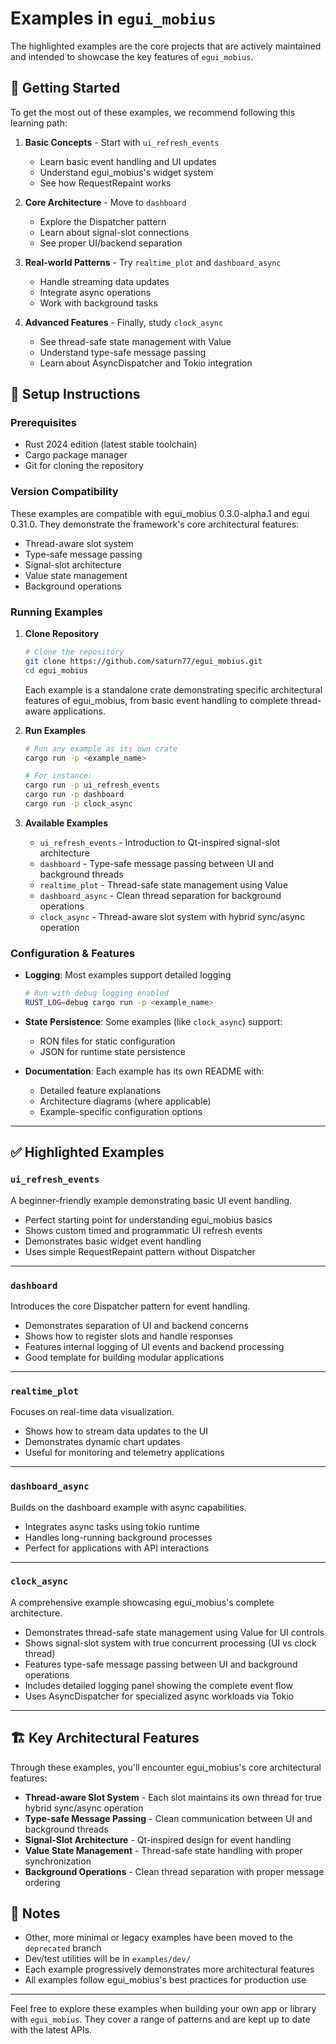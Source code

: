 # Examples in `egui_mobius`

The highlighted examples are the core projects that are actively maintained and intended to showcase the key features of `egui_mobius`.

## 🚀 Getting Started

To get the most out of these examples, we recommend following this learning path:

1. **Basic Concepts** - Start with `ui_refresh_events`
   - Learn basic event handling and UI updates
   - Understand egui_mobius's widget system
   - See how RequestRepaint works

2. **Core Architecture** - Move to `dashboard`
   - Explore the Dispatcher pattern
   - Learn about signal-slot connections
   - See proper UI/backend separation

3. **Real-world Patterns** - Try `realtime_plot` and `dashboard_async`
   - Handle streaming data updates
   - Integrate async operations
   - Work with background tasks

4. **Advanced Features** - Finally, study `clock_async`
   - See thread-safe state management with Value<T>
   - Understand type-safe message passing
   - Learn about AsyncDispatcher and Tokio integration

## 🔧 Setup Instructions

### Prerequisites
- Rust 2024 edition (latest stable toolchain)
- Cargo package manager
- Git for cloning the repository

### Version Compatibility

These examples are compatible with egui_mobius 0.3.0-alpha.1 and egui 0.31.0. They demonstrate the framework's core architectural features:
- Thread-aware slot system
- Type-safe message passing
- Signal-slot architecture
- Value<T> state management
- Background operations

### Running Examples

1. **Clone Repository**
   ```bash
   # Clone the repository
   git clone https://github.com/saturn77/egui_mobius.git
   cd egui_mobius
   ```
   
   Each example is a standalone crate demonstrating specific architectural features of egui_mobius, from basic event handling to complete thread-aware applications.

2. **Run Examples**
   ```bash
   # Run any example as its own crate
   cargo run -p <example_name>
   
   # For instance:
   cargo run -p ui_refresh_events
   cargo run -p dashboard
   cargo run -p clock_async
   ```

3. **Available Examples**
   - `ui_refresh_events` - Introduction to Qt-inspired signal-slot architecture
   - `dashboard` - Type-safe message passing between UI and background threads
   - `realtime_plot` - Thread-safe state management using Value<T>
   - `dashboard_async` - Clean thread separation for background operations
   - `clock_async` - Thread-aware slot system with hybrid sync/async operation

### Configuration & Features

- **Logging**: Most examples support detailed logging
  ```bash
  # Run with debug logging enabled
  RUST_LOG=debug cargo run -p <example_name>
  ```

- **State Persistence**: Some examples (like `clock_async`) support:
  - RON files for static configuration
  - JSON for runtime state persistence

- **Documentation**: Each example has its own README with:
  - Detailed feature explanations
  - Architecture diagrams (where applicable)
  - Example-specific configuration options

---

## ✅ Highlighted Examples

### `ui_refresh_events`
A beginner-friendly example demonstrating basic UI event handling.

- Perfect starting point for understanding egui_mobius basics
- Shows custom timed and programmatic UI refresh events
- Demonstrates basic widget event handling
- Uses simple RequestRepaint pattern without Dispatcher

---

### `dashboard`
Introduces the core Dispatcher pattern for event handling.

- Demonstrates separation of UI and backend concerns
- Shows how to register slots and handle responses
- Features internal logging of UI events and backend processing
- Good template for building modular applications

---

### `realtime_plot`
Focuses on real-time data visualization.

- Shows how to stream data updates to the UI
- Demonstrates dynamic chart updates
- Useful for monitoring and telemetry applications

---

### `dashboard_async`
Builds on the dashboard example with async capabilities.

- Integrates async tasks using tokio runtime
- Handles long-running background processes
- Perfect for applications with API interactions

---

### `clock_async`
A comprehensive example showcasing egui_mobius's complete architecture.

- Demonstrates thread-safe state management using Value<T> for UI controls
- Shows signal-slot system with true concurrent processing (UI vs clock thread)
- Features type-safe message passing between UI and background operations
- Includes detailed logging panel showing the complete event flow
- Uses AsyncDispatcher for specialized async workloads via Tokio

---

## 🏗️ Key Architectural Features

Through these examples, you'll encounter egui_mobius's core architectural features:

- **Thread-aware Slot System** - Each slot maintains its own thread for true hybrid sync/async operation
- **Type-safe Message Passing** - Clean communication between UI and background threads
- **Signal-Slot Architecture** - Qt-inspired design for event handling
- **Value<T> State Management** - Thread-safe state handling with proper synchronization
- **Background Operations** - Clean thread separation with proper message ordering

## 📝 Notes

- Other, more minimal or legacy examples have been moved to the `deprecated` branch
- Dev/test utilities will be in `examples/dev/`
- Each example progressively demonstrates more architectural features
- All examples follow egui_mobius's best practices for production use

---

Feel free to explore these examples when building your own app or library with `egui_mobius`. They cover a range of patterns and are kept up to date with the latest APIs.
